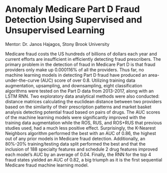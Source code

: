 # Anomaly Medicare Part D Fraud Detection Using Supervised and Unsupervised Learning

Mentor:  Dr. Janos Hajagos, Stony Brook University

Medicare fraud costs the US hundreds of billions of dollars each year and current efforts are insufficient in efficiently detecting fraud prescribers. 
The primary problem in the detection of fraud in Medicare Part D is that fraud providers only make up 0.000116% of all the providers. Thus far, no 
machine learning models in detecting Part D fraud have produced an area-under-the-curve (AUC) score of over 0.8. Utilizing training data augmentation, 
upsampling, and downsampling, eight classification algorithms were tested on the Part D data from 2013-2017, along with an LSTM RNN. Two exploratory 
data analytical methods were also conducted: distance matrices calculating the euclidean distance between two providers based on the similarity of their 
prescription patterns and market basket analysis detecting potential fraud based on pairs of drugs. The AUC scores of the machine learning models were 
significantly improved with the training data augmentation while the ROS, RUS, and ROS+RUS that previous studies used, had a much less positive effect. 
Surprisingly, the K-Nearest Neighbors algorithm performed the best with an AUC of 0.86, the highest out of any prior models in Medicare fraud detection. 
Additionally, an 80%-20% training/testing data split performed the best and that the inclusion of 188 specialty features and schedule 2 drug features 
improved each model’s AUC by an average of 0.04. Finally, the RNN for the top 4 fraud states yielded an AUC of 0.82, a big triumph as it is the first 
sequential Medicare fraud machine learning model. 

